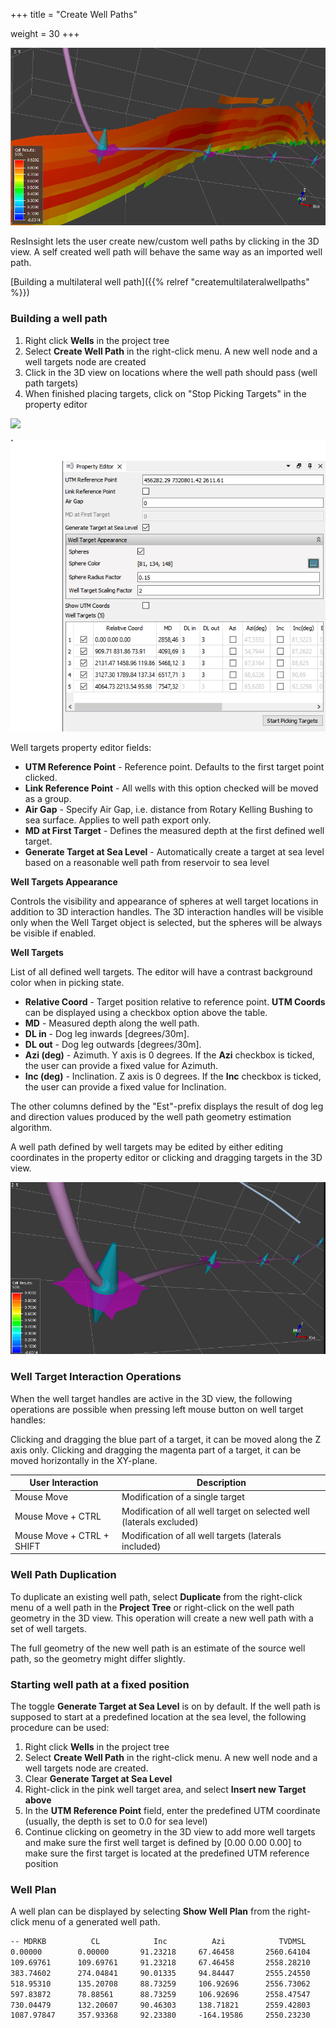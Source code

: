 +++
title = "Create Well Paths"

weight = 30
+++

![](/images/3d-main-window/WellPathCreation.png)

ResInsight lets the user create new/custom well paths by clicking in the 3D view. A self created well path will behave the same way as an imported well path.

[Building a multilateral well path]({{% relref "createmultilateralwellpaths" %}}) 

### Building a well path

1. Right click **Wells** in the project tree
2. Select **Create Well Path** in the right-click menu. A new well node and a well targets node are created
3. Click in the 3D view on locations where the well path should pass (well path targets)
4. When finished placing targets, click on "Stop Picking Targets" in the property editor

![](/images/3d-main-window/WellTargetsTree.png)

![](/images/3d-main-window/WellTargetsPropertyEditor.png)

Well targets property editor fields:

- **UTM Reference Point** - Reference point. Defaults to the first target point clicked.
- **Link Reference Point** - All wells with this option checked will be moved as a group. 
- **Air Gap** - Specify Air Gap, i.e. distance from Rotary Kelling Bushing to sea surface. Applies to well path export only.
- **MD at First Target** - Defines the measured depth at the first defined well target.
- **Generate Target at Sea Level** - Automatically create a target at sea level based on a reasonable well path from reservoir to sea level

**Well Targets Appearance**

Controls the visibility and appearance of spheres at well target locations in addition to 3D interaction handles. The 3D interaction handles will be visible only when the Well Target object is selected, but the spheres will be always be visible if enabled.

**Well Targets**

List of all defined well targets. The editor will have a contrast background color when in picking state.

- **Relative Coord** - Target position relative to reference point. **UTM Coords** can be displayed using a checkbox option above the table.
- **MD** - Measured depth along the well path.
- **DL in** - Dog leg inwards [degrees/30m].
- **DL out** - Dog leg outwards [degrees/30m].
- **Azi (deg)** - Azimuth. Y axis is 0 degrees. If the **Azi** checkbox is ticked, the user can provide a fixed value for Azimuth.
- **Inc (deg)** - Inclination. Z axis is 0 degrees. If the **Inc** checkbox is ticked, the user can provide a fixed value for Inclination.

The other columns defined by the "Est"-prefix displays the result of dog leg and direction values produced by the well path geometry estimation algorithm.

A well path defined by well targets may be edited by either editing coordinates in the property editor or clicking and dragging targets in the 3D view.

![](/images/3d-main-window/WellTargets.png)

### Well Target Interaction Operations
When the well target handles are active in the 3D view, the following operations are possible when pressing left mouse button on well target handles:

Clicking and dragging the blue part of a target, it can be moved along the Z axis only. Clicking and dragging the magenta part of a target, it can be moved horizontally in the XY-plane. 

|User Interaction           | Description |
|---------------------------|-------------|
|Mouse Move                 | Modification of a single target |
|Mouse Move + CTRL          | Modification of all well target on selected well (laterals excluded) |
|Mouse Move + CTRL + SHIFT  | Modification of all well targets (laterals included) |

### Well Path Duplication
To duplicate an existing well path, select **Duplicate** from the right-click menu of a well path in the **Project Tree** or right-click on the well path geometry in the 3D view. This operation will create a new well path with a set of well targets.

The full geometry of the new well path is an estimate of the source well path, so the geometry might differ slightly.

### Starting well path at a fixed position

The toggle **Generate Target at Sea Level** is on by default. If the well path is supposed to start at a predefined location at the sea level, the following procedure can be used:

1. Right click **Wells** in the project tree
2. Select **Create Well Path** in the right-click menu. A new well node and a well targets node are created.
3. Clear **Generate Target at Sea Level**
4. Right-click in the pink well target area, and select **Insert new Target above**
5. In the **UTM Reference Point** field, enter the predefined UTM coordinate (usually, the depth is set to 0.0 for sea level)
6. Continue clicking on geometry in the 3D view to add more well targets and make sure the first well target is defined by [0.00 0.00 0.00] to make sure the first target is located at the predefined UTM reference position

### Well Plan
A well plan can be displayed by selecting **Show Well Plan** from the right-click menu of a generated well path. 

```txt
-- MDRKB          CL            Inc          Azi            TVDMSL         NS                EW               Dogleg      Build        Turn          
0.00000        0.00000       91.23218     67.46458       2560.64104     7320830.60875     456093.37763     0.00000     0.00000      0.00000       
109.69761      109.69761     91.23218     67.46458       2558.28210     7320872.64113     456194.67560     0.00000     0.00000      0.00000       
383.74602      274.04841     90.01335     94.84447       2555.24550     7320914.37090     456462.87518     3.00000     -0.13343     2.99727       
518.95310      135.20708     88.73259     106.92696      2556.73062     7320888.88803     456595.39303     2.69569     -0.28418     2.68089       
597.83872      78.88561      88.73259     106.92696      2558.47547     7320865.92593     456670.84259     0.00000     0.00000      0.00000       
730.04479      132.20607     90.46303     138.71821      2559.42803     7320795.18191     456780.51358     7.22424     0.39267      7.21402       
1087.97847     357.93368     92.23380     -164.19586     2550.23230     7320460.45997     456856.25443     4.78528     0.14842      -25.38856     
```
